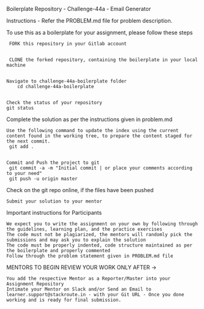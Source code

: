 Boilerplate Repository - Challenge-44a - Email Generator

Instructions
    - Refer the PROBLEM.md file for problem description.

To use this as a boilerplate for your assignment, please follow these steps


     FORK this repository in your Gitlab account


     CLONE the forked repository, containing the boilerplate in your local machine


    Navigate to challenge-44a-boilerplate folder
        cd challenge-44a-boilerplate


    Check the status of your repository
    git status


Complete the solution as per the instructions given in problem.md


    Use the following command to update the index using the current content found in the working tree, to prepare the content staged for the next commit.
     git add .


    Commit and Push the project to git
     git commit -a -m "Initial commit | or place your comments according to your need"
     git push -u origin master


Check on the git repo online, if the files have been pushed


    Submit your solution to your mentor



Important instructions for Participants


    We expect you to write the assignment on your own by following through the guidelines, learning plan, and the practice exercises
    The code must not be plagiarized, the mentors will randomly pick the submissions and may ask you to explain the solution
    The code must be properly indented, code structure maintained as per the boilerplate and properly commented
    Follow through the problem statement given in PROBLEM.md file



MENTORS TO BEGIN REVIEW YOUR WORK ONLY AFTER ->


    You add the respective Mentor as a Reporter/Master into your Assignment Repository
    Intimate your Mentor on Slack and/or Send an Email to learner.support@stackroute.in - with your Git URL - Once you done working and is ready for final submission.